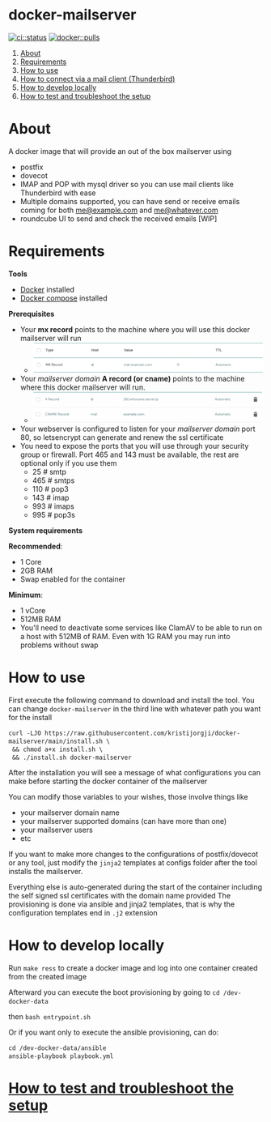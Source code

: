 # docker-mailserver

[![ci::status]][ci::github] [![docker::pulls]][docker::hub] 

[ci::status]: https://img.shields.io/github/workflow/status/kristijorgji/docker-mailserver/Publish?color=blue&label=CI&logo=github&logoColor=white&style=for-the-badge
[ci::github]: https://github.com/kristijorgji/docker-mailserver/actions
[docker::pulls]: https://img.shields.io/docker/pulls/kristijorgji/docker-mailserver.svg?style=for-the-badge&logo=docker&logoColor=white
[docker::hub]: https://hub.docker.com/r/kristijorgji/docker-mailserver/

1. [About](#about)
2. [Requirements](#requirements)
3. [How to use](#how-to-use)
4. [How to connect via a mail client (Thunderbird)](docs/thunderbird/how-to-connect-with-thunderbird.md)
5. [How to develop locally](#how-to-develop-locally)
6. [How to test and troubleshoot the setup](docs/how-to-test-and-troubleshot-the-setup.md)

# About

A docker image that will provide an out of the box mailserver using

* postfix
* dovecot
* IMAP and POP with mysql driver so you can use mail clients like Thunderbird with ease
* Multiple domains supported, you can have send or receive emails coming for both me@example.com and me@whatever.com
* roundcube UI to send and check the received emails [WIP] 

# Requirements

**Tools**
- [Docker](https://www.docker.com/) installed
- [Docker compose](https://docs.docker.com/compose/) installed

**Prerequisites** 
- Your **mx record** points to the machine where you will use this docker mailserver will run
  - ![MX Record Namescheap Example](./docs/mx-record-example.png)
- Your _mailserver domain_ **A record (or cname)** points to the machine where  this docker mailserver will run.
  - ![CNAME Mailserver Domain Record Namescheap Example](./docs/maildomain-cname-example.png)
- Your webserver is configured to listen for your _mailserver domain_ port 80, so letsencrypt can generate and renew the ssl certificate
- You need to expose the ports that you will use through your security group or firewall. Port 465 and 143 must be available, the rest are optional only if you use them
  - 25     # smtp
  - 465    # smtps
  - 110    # pop3
  - 143    # imap
  - 993    # imaps
  - 995    # pop3s

**System requirements**

**Recommended**:

- 1 Core
- 2GB RAM
- Swap enabled for the container

**Minimum**:

- 1 vCore
- 512MB RAM
- You'll need to deactivate some services like ClamAV to be able to run on a host with 512MB of RAM. Even with 1G RAM you may run into problems without swap

# How to use

First execute the following command to download and install the tool.
You can change `docker-mailserver` in the third line with whatever path you want for the install

```shell
curl -LJO https://raw.githubusercontent.com/kristijorgji/docker-mailserver/main/install.sh \
 && chmod a+x install.sh \
 && ./install.sh docker-mailserver
```

After the installation you will see a message of what configurations you can make before starting the docker container of the mailserver

You can modify those variables to your wishes, those involve things like
* your mailserver domain name
* your mailserver supported domains (can have more than one)
* your mailserver users
* etc

If you want to make more changes to the configurations of postfix/dovecot or any tool, just modify the `jinja2` templates at configs folder after the tool installs the mailserver.


Everything else is auto-generated during the start of the container including the self signed ssl certificates with the domain name provided
The provisioning is done via ansible and jinja2 templates, that is why the configuration templates end in `.j2` extension

# How to develop locally

Run `make ress` to create a docker image and log into one container created from the created image

Afterward you can execute the boot provisioning by going to 
`cd /dev-docker-data`

then `bash entrypoint.sh`

Or if you want only to execute the ansible provisioning, can do:
```shell
cd /dev-docker-data/ansible
ansible-playbook playbook.yml
```

# [How to test and troubleshoot the setup](docs/how-to-test-and-troubleshot-the-setup.md)
